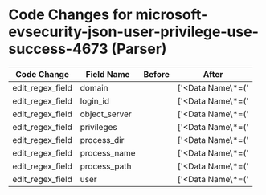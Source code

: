 # Code Changes for microsoft-evsecurity-json-user-privilege-use-success-4673 (Parser)

| Code Change | Field Name | Before | After |
|-------------|------------|--------|-------|
| edit_regex_field | domain |  | ['<Data Name\\*=(\'|")SubjectDomainName(\'|")>({domain}[^<]+?)</Data>', '<Data Name\\*=(\'|")SubjectUserSid(\'|")>\s*(({domain}[^\\]+)\\)?({user}[\w\.\-\!\#\^\~]{1,40}\$?)</Data>'] |
| edit_regex_field | login_id |  | ['<Data Name\\*=(\'|")SubjectLogonId(\'|")>({login_id}[^<]+?)</Data>'] |
| edit_regex_field | object_server |  | ['<Data Name\\*=(\'|")ObjectServer(\'|")>({object_server}[^<]+?)</Data>'] |
| edit_regex_field | privileges |  | ['<Data Name\\*=(\'|")PrivilegeList(\'|")>({privileges}[^<]+?)</Data>'] |
| edit_regex_field | process_dir |  | ['<Data Name\\*=(\'|")ProcessName(\'|")>({process_path}({process_dir}[^<]*?)({process_name}[^\\<]+?))</Data>'] |
| edit_regex_field | process_name |  | ['<Data Name\\*=(\'|")ProcessName(\'|")>({process_path}({process_dir}[^<]*?)({process_name}[^\\<]+?))</Data>'] |
| edit_regex_field | process_path |  | ['<Data Name\\*=(\'|")ProcessName(\'|")>({process_path}({process_dir}[^<]*?)({process_name}[^\\<]+?))</Data>'] |
| edit_regex_field | user |  | ['<Data Name\\*=(\'|")SubjectUserName(\'|")>({user}[\w\.\-\!\#\^\~]{1,40}\$?)</Data>', '<Data Name\\*=(\'|")SubjectUserSid(\'|")>\s*(({domain}[^\\]+)\\)?({user}[\w\.\-\!\#\^\~]{1,40}\$?)</Data>'] |